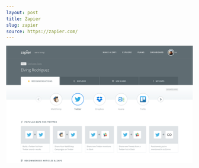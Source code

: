 ```yaml
---
layout: post
title: Zapier
slug: zapier
source: https://zapier.com/
---
```


<img src="/screenshots/zapier.png" alt="Zapier">
